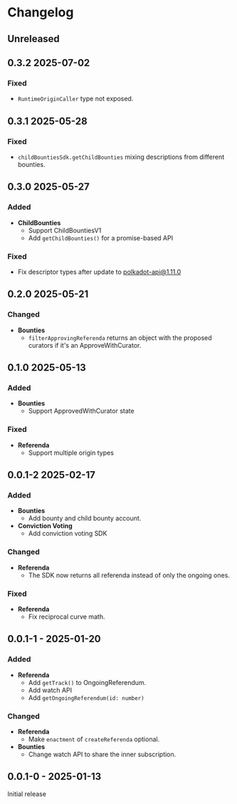 # Changelog

## Unreleased

## 0.3.2 2025-07-02

### Fixed

- `RuntimeOriginCaller` type not exposed.

## 0.3.1 2025-05-28

### Fixed

- `childBountiesSdk.getChildBounties` mixing descriptions from different bounties.

## 0.3.0 2025-05-27

### Added

- **ChildBounties**
  - Support ChildBountiesV1
  - Add `getChildBounties()` for a promise-based API

### Fixed

- Fix descriptor types after update to polkadot-api@1.11.0

## 0.2.0 2025-05-21

### Changed

- **Bounties**
  - `filterApprovingReferenda` returns an object with the proposed curators if it's an ApproveWithCurator.

## 0.1.0 2025-05-13

### Added

- **Bounties**
  - Support ApprovedWithCurator state

### Fixed

- **Referenda**
  - Support multiple origin types

## 0.0.1-2 2025-02-17

### Added

- **Bounties**
  - Add bounty and child bounty account.
- **Conviction Voting**
  - Add conviction voting SDK

### Changed

- **Referenda**
  - The SDK now returns all referenda instead of only the ongoing ones.

### Fixed

- **Referenda**
  - Fix reciprocal curve math.

## 0.0.1-1 - 2025-01-20

### Added

- **Referenda**
  - Add `getTrack()` to OngoingReferendum.
  - Add watch API
  - Add `getOngoingReferendum(id: number)`

### Changed

- **Referenda**
  - Make `enactment` of `createReferenda` optional.
- **Bounties**
  - Change watch API to share the inner subscription.

## 0.0.1-0 - 2025-01-13

Initial release
